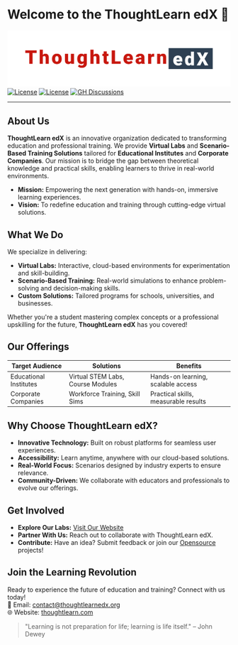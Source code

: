 # Welcome to the ThoughtLearn edX 🚀

![ThoughtLearn EDX Banner](thoughtlearn.png) 
[![License](https://img.shields.io/badge/License-CC_BY_4.0-f27596.svg)](https://creativecommons.org/licenses/by/4.0/)
[![License](https://img.shields.io/badge/License-Apache_2.0-orange.svg)](https://opensource.org/licenses/Apache-2.0)
[![GH Discussions](https://img.shields.io/badge/ThoughtLearn%20edX-Discussions-green)](https://github.com/orgs/thoughtlearn-edx/discussions)

---

## About Us

**ThoughtLearn edX** is an innovative organization dedicated to transforming education and professional training. We provide **Virtual Labs** and **Scenario-Based Training Solutions** tailored for **Educational Institutes** and **Corporate Companies**. Our mission is to bridge the gap between theoretical knowledge and practical skills, enabling learners to thrive in real-world environments.
 
- **Mission:** Empowering the next generation with hands-on, immersive learning experiences.  
- **Vision:** To redefine education and training through cutting-edge virtual solutions.

## What We Do

We specialize in delivering:  
- **Virtual Labs:** Interactive, cloud-based environments for experimentation and skill-building.  
- **Scenario-Based Training:** Real-world simulations to enhance problem-solving and decision-making skills.  
- **Custom Solutions:** Tailored programs for schools, universities, and businesses.  

Whether you're a student mastering complex concepts or a professional upskilling for the future, **ThoughtLearn edX** has you covered!

## Our Offerings

| **Target Audience**       | **Solutions**                       | **Benefits**                          |
|---------------------------|-------------------------------------|---------------------------------------|
| Educational Institutes    | Virtual STEM Labs, Course Modules  | Hands-on learning, scalable access   |
| Corporate Companies       | Workforce Training, Skill Sims     | Practical skills, measurable results |

## Why Choose ThoughtLearn edX?

- **Innovative Technology:** Built on robust platforms for seamless user experiences.  
- **Accessibility:** Learn anytime, anywhere with our cloud-based solutions.  
- **Real-World Focus:** Scenarios designed by industry experts to ensure relevance.  
- **Community-Driven:** We collaborate with educators and professionals to evolve our offerings.

## Get Involved

- **Explore Our Labs:** [Visit Our Website](https://thoughtlearn.com)  
- **Partner With Us:** Reach out to collaborate with ThoughtLearn edX.  
- **Contribute:** Have an idea? Submit feedback or join our [Opensource](https://github.com/freedomfoss) projects!  

## Join the Learning Revolution

Ready to experience the future of education and training? Connect with us today!  
📧 Email: [contact@thoughtlearnedx.org](mailto:contact@thoughtlearn.com)  
🌐 Website: [thoughtlearn.com](https://thoughtlearn.com)  

> "Learning is not preparation for life; learning is life itself." – John Dewey
